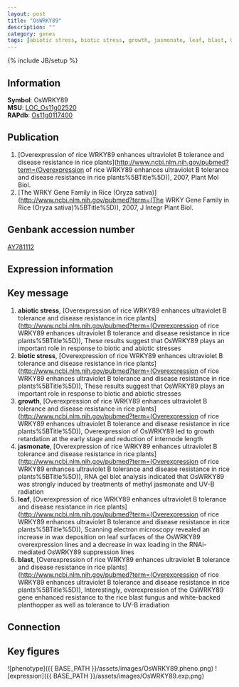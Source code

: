 ```yaml
---
layout: post
title: "OsWRKY89"
description: ""
category: genes
tags: [abiotic stress, biotic stress, growth, jasmonate, leaf, blast, Gene]
---
```

{% include JB/setup %}

## Information
__Symbol__: OsWRKY89  
__MSU__: [LOC_Os11g02520](http://rice.plantbiology.msu.edu/cgi-bin/ORF_infopage.cgi?orf=LOC_Os11g02520)  
__RAPdb__: [Os11g0117400](http://rapdb.dna.affrc.go.jp/viewer/gbrowse_details/irgsp1?name=Os11g0117400)  

## Publication
1. [Overexpression of rice WRKY89 enhances ultraviolet B tolerance and disease resistance in rice plants](http://www.ncbi.nlm.nih.gov/pubmed?term=(Overexpression of rice WRKY89 enhances ultraviolet B tolerance and disease resistance in rice plants%5BTitle%5D)), 2007, Plant Mol Biol.
2. [The WRKY Gene Family in Rice (Oryza sativa)](http://www.ncbi.nlm.nih.gov/pubmed?term=(The WRKY Gene Family in Rice (Oryza sativa)%5BTitle%5D)), 2007, J Integr Plant Biol.

## Genbank accession number
[AY781112](http://www.ncbi.nlm.nih.gov/nuccore/AY781112)

## Expression information

## Key message
1. __abiotic stress__, [Overexpression of rice WRKY89 enhances ultraviolet B tolerance and disease resistance in rice plants](http://www.ncbi.nlm.nih.gov/pubmed?term=(Overexpression of rice WRKY89 enhances ultraviolet B tolerance and disease resistance in rice plants%5BTitle%5D)),  These results suggest that OsWRKY89 plays an important role in response to biotic and abiotic stresses
2. __biotic stress__, [Overexpression of rice WRKY89 enhances ultraviolet B tolerance and disease resistance in rice plants](http://www.ncbi.nlm.nih.gov/pubmed?term=(Overexpression of rice WRKY89 enhances ultraviolet B tolerance and disease resistance in rice plants%5BTitle%5D)),  These results suggest that OsWRKY89 plays an important role in response to biotic and abiotic stresses
3. __growth__, [Overexpression of rice WRKY89 enhances ultraviolet B tolerance and disease resistance in rice plants](http://www.ncbi.nlm.nih.gov/pubmed?term=(Overexpression of rice WRKY89 enhances ultraviolet B tolerance and disease resistance in rice plants%5BTitle%5D)),  Overexpression of OsWRKY89 led to growth retardation at the early stage and reduction of internode length
4. __jasmonate__, [Overexpression of rice WRKY89 enhances ultraviolet B tolerance and disease resistance in rice plants](http://www.ncbi.nlm.nih.gov/pubmed?term=(Overexpression of rice WRKY89 enhances ultraviolet B tolerance and disease resistance in rice plants%5BTitle%5D)),  RNA gel blot analysis indicated that OsWRKY89 was strongly induced by treatments of methyl jasmonate and UV-B radiation
5. __leaf__, [Overexpression of rice WRKY89 enhances ultraviolet B tolerance and disease resistance in rice plants](http://www.ncbi.nlm.nih.gov/pubmed?term=(Overexpression of rice WRKY89 enhances ultraviolet B tolerance and disease resistance in rice plants%5BTitle%5D)),  Scanning electron microscopy revealed an increase in wax deposition on leaf surfaces of the OsWRKY89 overexpression lines and a decrease in wax loading in the RNAi-mediated OsWRKY89 suppression lines
6. __blast__, [Overexpression of rice WRKY89 enhances ultraviolet B tolerance and disease resistance in rice plants](http://www.ncbi.nlm.nih.gov/pubmed?term=(Overexpression of rice WRKY89 enhances ultraviolet B tolerance and disease resistance in rice plants%5BTitle%5D)),  Interestingly, overexpression of the OsWRKY89 gene enhanced resistance to the rice blast fungus and white-backed planthopper as well as tolerance to UV-B irradiation

## Connection

## Key figures
![phenotype]({{ BASE_PATH }}/assets/images/OsWRKY89.pheno.png)
![expression]({{ BASE_PATH }}/assets/images/OsWRKY89.exp.png)


